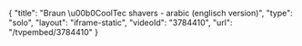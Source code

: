 {
    "title": "Braun \u00b0CoolTec shavers  - arabic (englisch version)",
    "type": "solo",
    "layout": "iframe-static",
    "videoId": "3784410",
    "url": "\/tvpembed\/3784410"
}